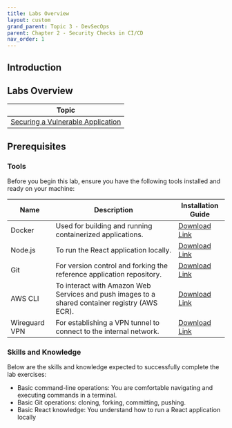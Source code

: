 ```yaml
---
title: Labs Overview
layout: custom
grand_parent: Topic 3 - DevSecOps
parent: Chapter 2 - Security Checks in CI/CD
nav_order: 1
---
```


## Introduction
## Labs Overview

| Topic                                          |
|------------------------------------------------|
| [Securing a Vulnerable Application](devsecops-lab-1)            |

## Prerequisites

### Tools

Before you begin this lab, ensure you have the following tools installed and ready on your machine:

| Name          | Description                                                                                    | Installation Guide |
|---------------| ---------------------------------------------------------------------------------------------- | ------------------ |
| Docker        | Used for building and running containerized applications.                                      | [Download Link](https://docs.docker.com/get-docker/) |
| Node.js       | To run the React application locally.                                                          | [Download Link](https://nodejs.org/en/download)|
| Git           | For version control and forking the reference application repository.                          | [Download Link](https://git-scm.com/downloads)|
| AWS CLI       | To interact with Amazon Web Services and push images to a shared container registry (AWS ECR). | [Download Link](https://docs.aws.amazon.com/cli/latest/userguide/getting-started-install.html) |
| Wireguard VPN | For establishing a VPN tunnel to connect to the internal network.                              | [Download Link](https://www.wireguard.com/install/) |

### Skills and Knowledge
Below are the skills and knowledge expected to successfully complete the lab exercises:
- Basic command-line operations: You are comfortable navigating and executing commands in a terminal.
- Basic Git operations: cloning, forking, committing, pushing.
- Basic React knowledge: You understand how to run a React application locally
